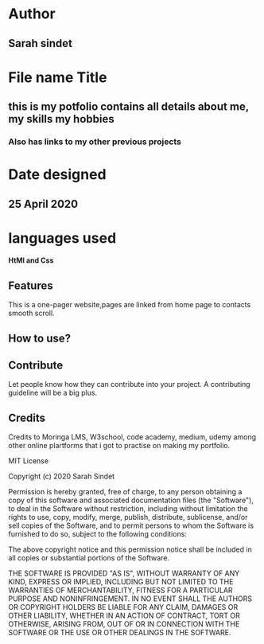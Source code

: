 # Author
## Sarah sindet
# File name Title
## this is my potfolio contains all details about me, my skills my hobbies
### Also has links to my other previous projects
# Date designed 
## 25 April 2020
# languages used
#### HtMl and Css
## Features
This is a one-pager website,pages are linked from home page to contacts smooth scroll. 



## How to use?


## Contribute
Let people know how they can contribute into your project. A contributing guideline will be a big plus.

## Credits
Credits to Moringa LMS, W3school, code academy, medium, udemy among other online plartforms that i got to practise on making my portfolio. 


MIT License

Copyright (c) 2020 Sarah Sindet

Permission is hereby granted, free of charge, to any person obtaining a copy
of this software and associated documentation files (the "Software"), to deal
in the Software without restriction, including without limitation the rights
to use, copy, modify, merge, publish, distribute, sublicense, and/or sell
copies of the Software, and to permit persons to whom the Software is
furnished to do so, subject to the following conditions:

The above copyright notice and this permission notice shall be included in all
copies or substantial portions of the Software.

THE SOFTWARE IS PROVIDED "AS IS", WITHOUT WARRANTY OF ANY KIND, EXPRESS OR
IMPLIED, INCLUDING BUT NOT LIMITED TO THE WARRANTIES OF MERCHANTABILITY,
FITNESS FOR A PARTICULAR PURPOSE AND NONINFRINGEMENT. IN NO EVENT SHALL THE
AUTHORS OR COPYRIGHT HOLDERS BE LIABLE FOR ANY CLAIM, DAMAGES OR OTHER
LIABILITY, WHETHER IN AN ACTION OF CONTRACT, TORT OR OTHERWISE, ARISING FROM,
OUT OF OR IN CONNECTION WITH THE SOFTWARE OR THE USE OR OTHER DEALINGS IN THE
SOFTWARE.